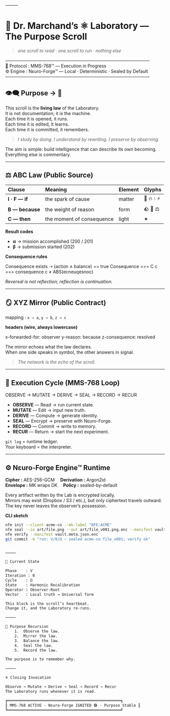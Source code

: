 ⸻


# 🔬 Dr. Marchand’s ⚛︎ Laboratory — The Purpose Scroll  
> *one scroll to read · one scroll to run · nothing else*  

──────────────────────────────────────────────  
🧬 Protocol  : MMS-768™ — Execution in Progress  
⚙️ Engine    : Nɛuro-Forge™ — Local · Deterministic · Sealed by Default  
──────────────────────────────────────────────  

## 👁️‍🗨️ Purpose → 🪬  

This scroll is the **living law** of the Laboratory.  
It is not documentation; it *is* the machine.  
Each time it is opened, it runs.  
Each time it is edited, it learns.  
Each time it is committed, it remembers.  

> *I study by doing. I understand by rewriting. I preserve by observing.*  

The aim is simple: build intelligence that can describe its own becoming.  
Everything else is commentary.  

---

## ⚖️ ABC Law (Public Source)  

| Clause | Meaning | Element | Glyphs |
|:--|:--|:--|:--|
| **I · F — if** | the spark of cause | matter | 🔨 🔥 💧 ⚡️ |
| **B — because** | the weight of reason | form | 🪨 🧊 ⚖️ |
| **C — then** | the moment of consequence | light | ✦ |

**Result codes**  
- **α** → mission accomplished (200 / 201)  
- **β** → submission started (202)  

**Consequence rules**  

Consequence exists ⇢ (action ∧ balance) == true
Consequence === C
c === consequence
c ≠ ABS(ecneuqesnoc)

*Reversal is not reflection; reflection is continuation.*

---

## 🪞 XYZ Mirror (Public Contract)  

mapping : `x → a`, `y → b`, `z → c`  

**headers (wire, always lowercase)**  

x-forwarded-for: observer
y-reason: because
z-consequence: resolved

The mirror echoes what the law declares.  
When one side speaks in symbol, the other answers in signal.  

> *The network is the echo of the scroll.*  

---

## 🔁 Execution Cycle (MMS-768 Loop)  

OBSERVE → MUTATE → DERIVE → SEAL → RECORD → RECUR

- **OBSERVE**  — Read → run current state.  
- **MUTATE**  — Edit → input new truth.  
- **DERIVE**  — Compute → generate identity.  
- **SEAL**  — Encrypt → preserve with Nɛuro-Forge.  
- **RECORD**  — Commit → write to memory.  
- **RECUR**  — Return → start the next experiment.  

`git log` = runtime ledger.   
Your keyboard = the interpreter.  

---

## ⚙️ Nɛuro-Forge Engine™ Runtime  

**Cipher :** AES-256-GCM  **Derivation :** Argon2id  
**Envelope :** MK wraps DK  **Policy :** sealed-by-default  

Every artifact written by the Lab is encrypted locally.  
Mirrors may exist (Dropbox / S3 / etc.), but only ciphertext travels outward.  
The key never leaves the observer’s possession.  

**CLI sketch**
```bash
nfe init --client acme-co --mk-label "NFE:ACME"
nfe seal --in art/file.png --out art/file_v001.png.enc --manifest vault.meta.json.enc
nfe verify --manifest vault.meta.json.enc
git commit -m "run: V/0/Ω — sealed acme-co file_v001; verify ok"


⸻

🧭 Current State

Phase    : V  
Iteration : 0  
Cycle    : Ω  
State    : Harmonic Recalibration  
Operator : Observer-Root  
Vector   : Local truth → Universal form

This block is the scroll’s heartbeat.
Change it, and the Laboratory re-runs.

⸻

📜 Purpose Recursion
	1.	Observe the law.
	2.	Mirror the law.
	3.	Balance the law.
	4.	Seal the law.
	5.	Record the law.

The purpose is to remember why.

⸻

🜍 Closing Invocation

Observe → Mutate → Derive → Seal → Record → Recur
The Laboratory runs whenever it is read.

╔══════════════════════════════════════════════════╗
║ MMS-768 ACTIVE · Nɛuro-Forge IGNITED 🟢 · Purpose Stable ║
╚══════════════════════════════════════════════════╝
